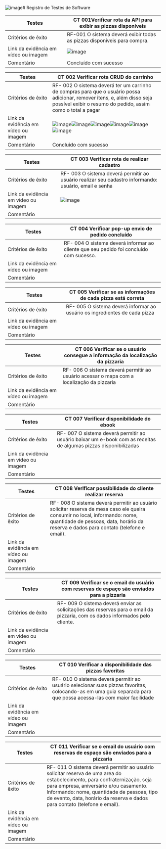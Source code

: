 ![image](https://github.com/ICEI-PUC-Minas-PMV-ADS/pmv-ads-2023-2-e4-proj-infra-t4-pizzaria/assets/103972585/5cd62555-ca89-4485-a339-811503b8eee9)# Registro de Testes de Software

| Testes | CT 001Verificar rota da API para exibir as pizzas disponíveis |
|------|-----------------------------------------|
| Critérios de êxito |RF-001 O sistema deverá exibir todas as pizzas disponíveis para compra. |
| Link da evidência em vídeo ou imagem | ![image](https://github.com/ICEI-PUC-Minas-PMV-ADS/pmv-ads-2023-2-e4-proj-infra-t4-pizzaria/assets/103972585/93364e59-4068-477c-93ae-0271f5718ba3) |
| Comentário| Concluído com sucesso |


| Testes | CT 002 Verificar rota CRUD do carrinho |  
|------|-----------------------------------------|
| Critérios de êxito| RF- 002 O sistema deverá ter um carrinho de compras para que o usuário possa adicionar, remover itens, e, além disso seja possível exibir o resumo do pedido, assim como o total a pagar  |
| Link da evidência em vídeo ou imagem | ![image](https://github.com/ICEI-PUC-Minas-PMV-ADS/pmv-ads-2023-2-e4-proj-infra-t4-pizzaria/assets/103972585/b38ac21b-b833-4638-8db5-c19963a7bc2b)![image](https://github.com/ICEI-PUC-Minas-PMV-ADS/pmv-ads-2023-2-e4-proj-infra-t4-pizzaria/assets/103972585/666cee64-3474-420c-89b3-9d9e69c315d5)![image](https://github.com/ICEI-PUC-Minas-PMV-ADS/pmv-ads-2023-2-e4-proj-infra-t4-pizzaria/assets/103972585/73f9dba9-313b-4844-87f9-83cbe99ccff7)![image](https://github.com/ICEI-PUC-Minas-PMV-ADS/pmv-ads-2023-2-e4-proj-infra-t4-pizzaria/assets/103972585/de47add2-859b-4cd8-aa35-f5f067fde62b)![image](https://github.com/ICEI-PUC-Minas-PMV-ADS/pmv-ads-2023-2-e4-proj-infra-t4-pizzaria/assets/103972585/8546f169-c0a1-447e-b578-6008a8777426)![image](https://github.com/ICEI-PUC-Minas-PMV-ADS/pmv-ads-2023-2-e4-proj-infra-t4-pizzaria/assets/103972585/20ca1c56-52cd-406d-8789-70247cfe4313)|
|Comentário| Concluído com sucesso |



| Testes | CT 003 Verificar rota de realizar cadastro |  
|------|-----------------------------------------|
|Critérios de êxito| RF- 003 O sistema deverá permitir ao usuário realizar seu cadastro informando: usuário, email e senha |
| Link da evidência em vídeo ou imagem | ![image](https://github.com/ICEI-PUC-Minas-PMV-ADS/pmv-ads-2023-2-e4-proj-infra-t4-pizzaria/assets/103972585/943dad8f-bed3-4837-b7f2-1370317c4a38)|
| Comentário ||

| Testes | CT 004 Verificar pop-up  envio de pedido concluído |  
|------|-----------------------------------------|
|Critérios de êxito| RF- 004 O sistema deverá informar ao cliente que seu pedido foi concluido com sucesso.   |
| Link da evidência em vídeo ou imagem ||
| Comentário ||

| Testes | CT 005 Verificar se as informações de cada pizza está correta|  
|------|-----------------------------------------|
|Critérios de êxito| RF- 005 O sistema deverá informar ao usuário os ingredientes de cada pizza   |
| Link da evidência em vídeo ou imagem ||
| Comentário ||

| Testes  | CT 006 Verificar se o usuário consegue a informação da localização da pizzaria |  
|------|-----------------------------------------|
|Critérios de êxito| RF- 006 O sistema deverá permitir ao usuário acessar o mapa com a localização da pizzaria  |
| Link da evidência em vídeo ou imagem ||
| Comentário ||

|  Testes | CT 007 Verificar disponibilidade do ebook |  
|------|-----------------------------------------|
|Critérios de êxito| RF- 007 O sistema deverá permitir ao usuário baixar um e-book com as receitas de algumas pizzas disponibilizadas   |
| Link da evidência em vídeo ou imagem ||
| Comentário ||


|  Testes | CT 008 Verificar possibilidade do cliente realizar reserva |  
|------|-----------------------------------------|
|Critérios de êxito| RF- 008 O sistema deverá permitir ao usuário solicitar reserva de mesa caso ele queira consumir no local, informando: nome, quantidade de pessoas, data, horário da reserva e dados para contato (telefone e email).   |
| Link da evidência em vídeo ou imagem ||
| Comentário ||


|  Testes  | CT 009 Verificar se o email do usuário com reservas de espaço são enviados para a pizzaria |  
|------|-----------------------------------------|
|Critérios de êxito| RF- 009 O sistema deverá enviar as solicitações das reservas para o email da pizzaria, com os dados informados pelo cliente.   |
| Link da evidência em vídeo ou imagem ||
| Comentário ||

|  Testes | CT 010 Verificar a disponibilidade das pizzas favoritas |  
|------|-----------------------------------------|
|Critérios de êxito| RF- 010 O sistema deverá permitir ao usuário selecionar suas pizzas favoritas, colocando-as em uma guia separada para que possa acessa-las com maior facilidade   |
| Link da evidência em vídeo ou imagem ||
| Comentário ||


| Testes  | CT 011 Verificar se o email do usuário com reservas de espaço são enviados para a pizzaria |  
|------|-----------------------------------------|
|Critérios de êxito| RF- 011 O sistema deverá permitir ao usuário solicitar reserva de uma area do estabelecimento, para confraternização, seja para empresa, aniversário e/ou casamento. Informando: nome, quantidade de pessoas, tipo de evento, data, horário da reserva e dados para contato (telefone e email).  |
| Link da evidência em vídeo ou imagem ||
| Comentário ||
